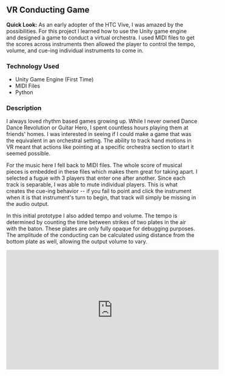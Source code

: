 ## VR Conducting Game

**Quick Look:** As an early adopter of the HTC Vive, I was amazed by the possibilities. For this project I learned how to use the Unity game engine and designed a game to conduct a virtual orchestra. I used MIDI files to get the scores across instruments then allowed the player to control the tempo, volume, and cue-ing individual instruments to come in.

### Technology Used
- Unity Game Engine (First Time)
- MIDI Files
- Python 

### Description

I always loved rhythm based games growing up. While I never owned Dance Dance Revolution or Guitar Hero, I spent countless hours playing them at friends' homes. I was interested in seeing if I could make a game that was the equivalent in an orchestral setting. The ability to track hand motions in VR meant that actions like pointing at a specific orchestra section to start it seemed possible. 

For the music here I fell back to MIDI files. The whole score of musical pieces is embedded in these files which makes them great for taking apart. I selected a fugue with 3 players that enter one after another. Since each track is separable, I was able to mute individual players. This is what creates the cue-ing behavior -- if you fail to point and click the instrument when it is that instrument's turn to begin, that track will simply be missing in the audio output. 

In this initial prototype I also added tempo and volume. The tempo is determined by counting the time between strikes of two plates in the air with the baton. These plates are only fully opaque for debugging purposes. The amplitude of the conducting can be calculated using distance from the bottom plate as well, allowing the output volume to vary. 

<iframe width="560" height="315" src="https://www.youtube.com/embed/ECIkdqrps7M" frameborder="0" allow="accelerometer; autoplay; clipboard-write; encrypted-media; gyroscope; picture-in-picture" allowfullscreen></iframe>